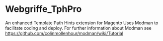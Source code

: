 Webgriffe_TphPro
================

An enhanced Template Path Hints extension for Magento
Uses Modman to facilitate coding and deploy.
For further information about Modman see https://github.com/colinmollenhour/modman/wiki/Tutorial

